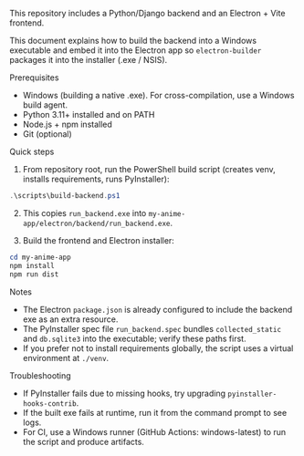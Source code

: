 This repository includes a Python/Django backend and an Electron + Vite frontend.

This document explains how to build the backend into a Windows executable and
embed it into the Electron app so `electron-builder` packages it into the
installer (.exe / NSIS).

Prerequisites
- Windows (building a native .exe). For cross-compilation, use a Windows build agent.
- Python 3.11+ installed and on PATH
- Node.js + npm installed
- Git (optional)

Quick steps
1. From repository root, run the PowerShell build script (creates venv, installs requirements, runs PyInstaller):

```powershell
.\scripts\build-backend.ps1
```

2. This copies `run_backend.exe` into `my-anime-app/electron/backend/run_backend.exe`.

3. Build the frontend and Electron installer:

```powershell
cd my-anime-app
npm install
npm run dist
```

Notes
- The Electron `package.json` is already configured to include the backend exe as an extra resource.
- The PyInstaller spec file `run_backend.spec` bundles `collected_static` and `db.sqlite3` into the executable; verify these paths first.
- If you prefer not to install requirements globally, the script uses a virtual environment at `./venv`.

Troubleshooting
- If PyInstaller fails due to missing hooks, try upgrading `pyinstaller-hooks-contrib`.
- If the built exe fails at runtime, run it from the command prompt to see logs.
- For CI, use a Windows runner (GitHub Actions: windows-latest) to run the script and produce artifacts.

